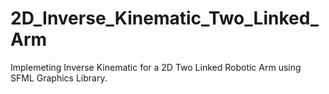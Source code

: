 # 2D_Inverse_Kinematic_Two_Linked_Arm
Implemeting Inverse Kinematic for a 2D Two Linked Robotic Arm using SFML Graphics Library.
